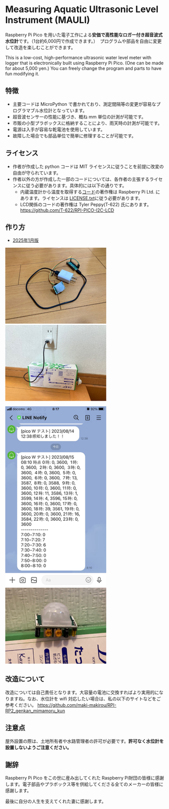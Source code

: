# Measuring Aquatic Ultrasonic Level Instrument (MAULI)
Raspberry Pi Pico を用いた電子工作による**安価で高性能なロガー付き超音波式水位計**です。（1台約6,000円で作成できます。）　プログラムや部品を自由に変更して改造を楽しむことができます。

This is a low-cost, high-performance ultrasonic water level meter with logger that is electronically built using Raspberry Pi Pico. (One can be made for about 5,000 yen.) You can freely change the program and parts to have fun modifying it.

## 特徴
- 主要コードは MicroPython で書かれており、測定間隔等の変更が容易なプログラマブル水位計となっています。
- 超音波センサーの性能に基づき、概ね mm 単位の計測が可能です。
- 市販の小型プラボックスに格納することにより、雨天時の計測が可能です。
- 電源は入手が容易な乾電池を使用しています。
- 故障した場合でも部品単位で簡単に修理することが可能です。

## ライセンス
- 作者が作成した python コードは MIT ライセンスに従うことを前提に改変の自由が守られています。
- 作者以外の方が作成した一部のコードについては、各作者の主張するライセンスに従う必要があります。具体的には以下の通りです。
  - 内蔵温度計から温度を取得する[コード](https://github.com/raspberrypi/pico-micropython-examples/blob/master/adc/temperature.py)の著作権は Raspberry Pi Ltd. にあります。ライセンスは [LICENSE.txt](https://github.com/raspberrypi/pico-micropython-examples/blob/master/LICENSE.txt)に従う必要があります。
  - LCD関係のコードの著作権は Tyler Peppy(T-622) 氏にあります。https://github.com/T-622/RPI-PICO-I2C-LCD

## 作り方
- [2025年1月版](https://github.com/maki-makirou/Measuring_Aquatic_Ultrasonic_Level_Instrument/blob/main/MAULI_202501.md)

<img src="https://github.com/maki-makirou/RPI-RP2_genkan_mimamoru_kun/blob/main/IMG_5380.JPG" width="320px">　　<img src="https://github.com/maki-makirou/RPI-RP2_genkan_mimamoru_kun/blob/main/IMG_5493.JPG" width="320px">

<img src="https://github.com/maki-makirou/RPI-RP2_genkan_mimamoru_kun/blob/main/IMG_5575.jpg" width="320px">

<img src="https://github.com/maki-makirou/RPI-RP2_genkan_mimamoru_kun/blob/main/IMG_5570.JPG" width="320px">

## 改造について
改造については自己責任となります。大容量の電池に交換すればより実用的になりますね。なお、水位計を wifi 対応したい場合は、私の以下のサイトなどをご参考ください。
https://github.com/maki-makirou/RPI-RP2_genkan_mimamoru_kun

## 注意点
屋外設置の際は、土地所有者や水路管理者の許可が必要です。**許可なく水位計を設置しないようご注意ください。**

## 謝辞
Raspberry Pi Pico をこの世に産み出してくれた Raspberry Pi財団の皆様に感謝します。電子部品やプラボックス等を供給してくださる全てのメーカーの皆様に感謝します。

最後に自分の人生を支えてくれた妻に感謝します。


